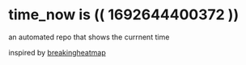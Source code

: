 # time_now is (( 1692644400372 ))

an automated repo that shows the currnent time

inspired by [breakingheatmap](https://github.com/breakingheatmap/breakingheatmap)